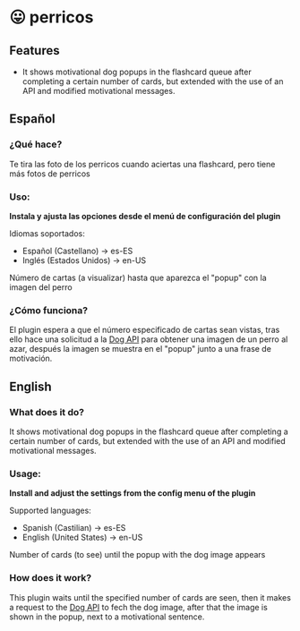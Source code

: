 # 😛 perricos

## Features

- It shows motivational dog popups in the flashcard queue after completing a certain number of cards, but extended with the use of an API and modified motivational messages.

## Español

### ¿Qué hace?

Te tira las foto de los perricos cuando aciertas una flashcard, pero tiene más fotos de perricos

### Uso:

**Instala y ajusta las opciones desde el menú de configuración del plugin**

Idiomas soportados:
- Español (Castellano) -> es-ES
- Inglés (Estados Unidos) -> en-US

Número de cartas (a visualizar) hasta que aparezca el "popup" con la imagen del perro

### ¿Cómo funciona?

El plugin espera a que el número especificado de cartas sean vistas, tras ello hace una
solicitud a la [Dog API](https://dog.ceo/dog-api/) para obtener una imagen de un perro
al azar, después la imagen se muestra en el "popup" junto a una frase de motivación.

## English

### What does it do?

It shows motivational dog popups in the flashcard queue after completing a certain number of cards, but extended with the use of an API and modified motivational messages.

### Usage:

**Install and adjust the settings from the config menu of the plugin**

Supported languages:
- Spanish (Castilian) -> es-ES
- English (United States) -> en-US

Number of cards (to see) until the popup with the dog image appears

### How does it work?

This plugin waits until the specified number of cards are seen, then it makes a request 
to the [Dog API](https://dog.ceo/dog-api/) to fech the dog image, after that the image
is shown in the popup, next to a motivational sentence.



<!-- TODO: Describe usage -->

<!-- ignore-after -->
